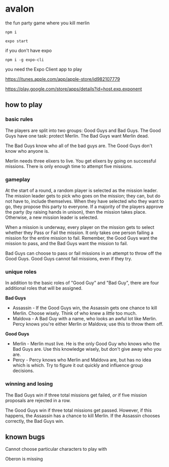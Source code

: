 # avalon

the fun party game where you kill merlin

    npm i

    expo start

if you don't have expo 

    npm i -g expo-cli
    
you need the Expo Client app to play

https://itunes.apple.com/app/apple-store/id982107779

https://play.google.com/store/apps/details?id=host.exp.exponent
    
## how to play

### basic rules

The players are split into two groups: Good Guys and Bad Guys. The Good Guys have one task: protect Merlin. The Bad Guys want Merlin dead.

The Bad Guys know who all of the bad guys are. The Good Guys don't know who anyone is.

Merlin needs three elixers to live. You get elixers by going on successful missions. There is only enough time to attempt five missions.

### gameplay

At the start of a round, a random player is selected as the mission leader. The mission leader gets to pick who goes on the mission; they can, but do not have to, include themselves. When they have selected who they want to go, they propose this party to everyone. If a majority of the players approve the party (by raising hands in unison), then the mission takes place. Otherwise, a new mission leader is selected.

When a mission is underway, every player on the mission gets to select whether they Pass or Fail the mission. It only takes one person failing a mission for the entire mission to fail. Remember, the Good Guys want the mission to pass, and the Bad Guys want the mission to fail.

Bad Guys can choose to pass or fail missions in an attempt to throw off the Good Guys. Good Guys cannot fail missions, even if they try.

### unique roles

In addition to the basic roles of "Good Guy" and "Bad Guy", there are four additional roles that will be assigned.

**Bad Guys**

- Assassin - If the Good Guys win, the Assassin gets one chance to kill Merlin. Choose wisely. Think of who knew a *little* too much.
- Maldova - A Bad Guy with a name, who looks an awful lot like Merlin. Percy knows you're either Merlin or Maldova; use this to throw them off.

**Good Guys**

- Merlin - Merlin must live. He is the only Good Guy who knows who the Bad Guys are. Use this knowledge wisely, but don't give away who you are.
- Percy - Percy knows who Merlin and Maldova are, but has no idea which is which. Try to figure it out quickly and influence group decisions.

### winning and losing

The Bad Guys win if three total missions get failed, _or_ if five mission proposals are rejected in a row.

The Good Guys win if three total missions get passed. However, if this happens, the Assassin has a chance to kill Merlin. If the Assassin chooses correctly, the Bad Guys win.

## known bugs

Cannot choose particular characters to play with

Oberon is missing
